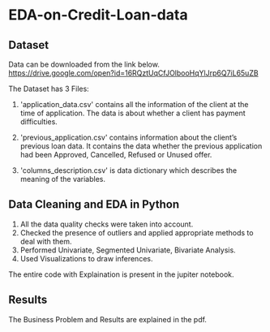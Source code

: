 # EDA-on-Credit-Loan-data

## Dataset 
Data can be downloaded from the link below.
https://drive.google.com/open?id=16RQztUqCfJOlbooHqYlJrp6Q7iL65uZB

The Dataset has 3 Files:
1. 'application_data.csv' contains all the information of the client at the time of application.
The data is about whether a client has payment difficulties.

2. 'previous_application.csv' contains information about the client’s previous loan data. It contains the data whether the previous application had been Approved, Cancelled, Refused or Unused offer.

3. 'columns_description.csv' is data dictionary which describes the meaning of the variables.

## Data Cleaning and EDA in Python
1. All the data quality checks were taken into account.
2. Checked the presence of outliers and applied appropriate methods to deal with them.
3. Performed Univariate, Segmented Univariate, Bivariate Analysis.
4. Used Visualizations to draw inferences. 

The entire code with Explaination is present in the jupiter notebook.

## Results 
The Business Problem and Results are explained in the pdf.

